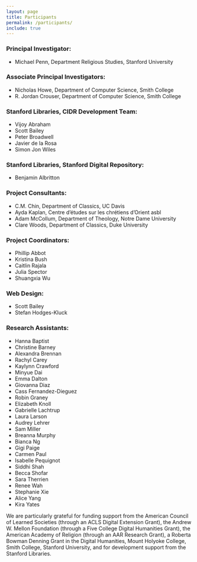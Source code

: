 ```yaml
---
layout: page
title: Participants
permalink: /participants/
include: true
---
```


### Principal Investigator:

- Michael Penn, Department Religious Studies, Stanford University


### Associate Principal Investigators:
- Nicholas Howe, Department of Computer Science, Smith College
- R. Jordan Crouser, Department of Computer Science, Smith College


### Stanford Libraries, CIDR Development Team:
- Vijoy Abraham
- Scott Bailey
- Peter Broadwell 
- Javier de la Rosa
- Simon Jon Wiles


### Stanford Libraries, Stanford Digital Repository:
- Benjamin Albritton


### Project Consultants:
- C.M. Chin, Department of Classics, UC Davis
- Ayda Kaplan, Centre d’études sur les chrétiens d’Orient asbl
- Adam McCollum, Department of Theology, Notre Dame University
- Clare Woods, Department of Classics, Duke University


### Project Coordinators:
- Phillip Abbot
- Kristina Bush
- Caitlin Rajala
- Julia Spector
- Shuangxia Wu


### Web Design:
- Scott Bailey
- Stefan Hodges-Kluck


### Research Assistants:
- Hanna Baptist
- Christine Barney
- Alexandra Brennan
- Rachyl Carey
- Kaylynn Crawford
- Minyue Dai
- Emma Dalton
- Giovanna Diaz
- Cass Fernandez-Dieguez
- Robin Graney
- Elizabeth Knoll
- Gabrielle Lachtrup
- Laura Larson
- Audrey Lehrer
- Sam Miller
- Breanna Murphy
- Bianca Ng
- Gigi Paige
- Carmen Paul
- Isabelle Pequignot
- Siddhi Shah
- Becca Shofar
- Sara Therrien
- Renee Wah
- Stephanie Xie
- Alice Yang 
- Kira Yates



We are particularly grateful for funding support from the American Council of Learned Societies (through an ACLS Digital Extension Grant), the Andrew W. Mellon Foundation (through a Five College Digital Humanities Grant), the American Academy of Religion (through an AAR Research Grant), a Roberta Bowman Denning Grant in the Digital Humanities, Mount Holyoke College, Smith College, Stanford University, and for development support from the Stanford Libraries. 
